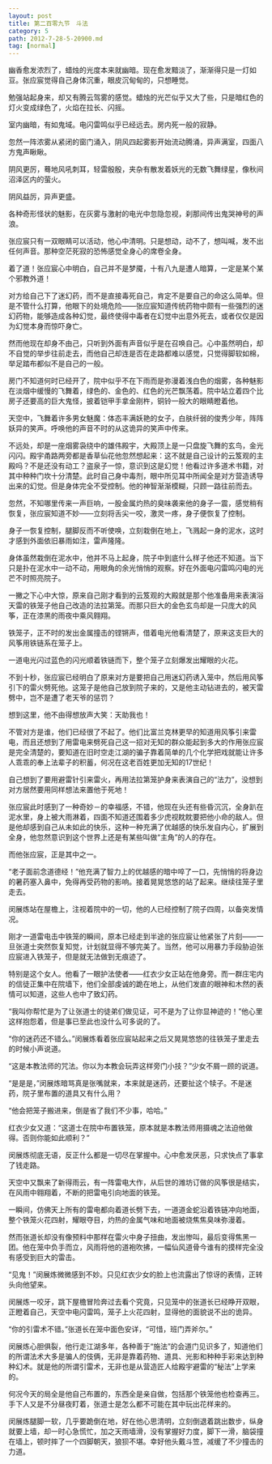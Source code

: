 ```yaml
---
layout: post
title: 第二百零九节　斗法
category: 5
path: 2012-7-28-5-20900.md
tag: [normal]
---
```


幽香愈发浓烈了，蜡烛的光度本来就幽暗。现在愈发黯淡了，渐渐得只是一灯如豆。张应宸觉得自己身体沉重，眼皮沉甸甸的，只想睡觉。

勉强站起身来，却又有腾云驾雾的感觉。蜡烛的光芒似乎又大了些，只是暗红色的灯火变成绿色了，火焰在拉长、闪摇。

室内幽暗，有如鬼域。电闪雷鸣似乎已经远去。房内死一般的寂静。

忽然一阵浓雾从紧闭的窗门涌入，阴风四起雾影开始流动腾涌，异声满室，四面八方鬼声瞅瞅。

阴风更厉，蓦地风吼刺耳，轻雷殷殷，夹杂有散发着妖光的无数飞舞绿星，像秋间沼泽区内的萤火。

阴风益厉，异声更盛。

各种奇形怪状的魅影，在灰雾与激射的电光中忽隐忽视，刹那间传出鬼哭神号的声浪。

张应宸只有一双眼睛可以活动，他心中清明。只是想动，动不了，想叫喊，发不出任何声音。那种空茫死寂的恐怖感觉全身心的席卷全身。

着了道！张应宸心中明白，自己并不是梦魇，十有八九是遭人暗算，一定是某个某个邪教外道！

对方给自己下了迷幻药，而不是直接毒死自己，肯定不是要自己的命这么简单。但是不管什么打算，他眼下的处境危险――张应宸知道传统药物中颇有一些强烈的迷幻药物，能够造成各种幻觉，最终使得中毒者在幻觉中出意外死去，或者仅仅是因为幻觉本身而惊吓身亡。

然而他现在却身不由己，只听到外面有声音似乎是在召唤自己。心中虽然明白，却不自觉的举步往前走去，而他自己却连是否在走路都难以感觉，只觉得脚软如棉，举足踏布都似不是自己的一般。

房门不知道何时已经开了，院中似乎不在下雨而是弥漫着浅白色的烟雾，各种魅影在淡烟中缓慢的飞舞着，绿色的、金色的、红色的光芒飘荡着。院中站立着四个比房子还要高的巨大鬼怪，披着铠甲手拿金刚杵，铜铃一般大的眼睛瞪着他。

天空中，飞舞着许多男女魅魔：体态丰满妖艳的女子，白肤纤弱的俊秀少年，阵阵妖异的笑声。呼唤他的声音不时的从这诡异的笑声中传来。

不远处，却是一座烟雾袅绕中的雄伟殿宇，大殿顶上是一只盘旋飞舞的玄鸟，金光闪闪。殿宇甬路两旁都是香草仙花他忽然想起来：这不就是自己设计的云笈观的主殿吗？不是还没有动工？盗泉子一惊，意识到这是幻觉！他看过许多道术书籍，对其中种种门坎十分清楚。此时自己身中毒剂，眼中所见耳中所闻全是对方营造诱导出来的幻觉。但是身体完全不受控制。他的神智渐渐模糊，只顾一路往前而去。

忽然，不知哪里传来一声巨响，一股金属灼热的臭味袭来他的身子一震，感觉稍有恢复，张应宸知道不妙――立刻将舌尖一咬，激灵一疼，身子便恢复了控制。

身子一恢复控制，腿脚反而不听使唤，立刻栽倒在地上，飞溅起一身的泥水，这时才感到外面依旧暴雨如注，雷声隆隆。

身体虽然栽倒在泥水中，他并不马上起身，院子中到底什么样子他还不知道。当下只是扑在泥水中一动不动，用眼角的余光悄悄的观察。好在外面电闪雷鸣闪电的光芒不时照亮院子。

一撇之下心中大惊，原来自己刚才看到的云笈观的大殿就是那个他准备用来表演浴天雷的铁笼子他自己改造的法拉第笼。而那只巨大的金色玄鸟却是一只庞大的风筝，正在漆黑的雨夜中乘风翱翔。

铁笼子，正不时的发出金属撞击的铿锵声，借着电光他看清楚了，原来这支巨大的风筝用铁链系在笼子上。

一道电光闪过蓝色的闪光顺着铁链而下，整个笼子立刻爆发出耀眼的火花。

不到十秒，张应宸已经明白了原来对方是要把自己用迷幻药诱入笼中，然后用风筝引下的雷火劈死他。这笼子是他自己放到院子来的，又是他主动钻进去的，被天雷劈中，岂不是遭了老天爷的惩罚？

想到这里，他不由得想放声大笑：天助我也！

不管对方是谁，他们已经很了不起了。他们比富兰克林更早的知道用风筝引来雷电，而且还想到了用雷电来劈死自己这一招对无知的群众能起到多大的作用张应宸是完全清楚的，要知道在旧时空走江湖的骗子靠着简单的几个化学把戏就能让许多人乖乖的奉上法辈子的积蓄，何况在这老百姓更加无知的17世纪！

自己想到了要用避雷针引来雷火，再用法拉第笼护身来表演自己的“法力”，没想到对方居然要用同样想法来置他于死地！

张应宸此时感到了一种奇妙－的幸福感，不错，他现在头还有些昏沉沉，全身趴在泥水里，身上被大雨淋着，四面不知道还围着多少虎视眈眈要把他小命的敌人。但是他却感到自己从未如此的快乐，这种一种充满了优越感的快乐发自内心，扩展到全身，他忽然意识到这个世界上还是有某些叫做“主角”的人的存在。

而他张应宸，正是其中之一。

“老子面前念道德经！”他充满了智力上的优越感的暗中啐了一口，先悄悄的将身边的暑药塞入鼻中，免得再受药物的影响。接着晃晃悠悠的站了起来。继续往笼子里走去。

闵展炼站在屋檐上，注视着院中的一切，他的人已经控制了院子四周，以备突发情况。

刚才一道雷电击中铁笼的瞬间，原本已经走到半途的张应宸让他紧张了片刻――一旦张道士突然恢复知觉，计划就显得不够完美了。当然，他可以用暴力手段胁迫张应宸进入铁笼子，但是就无法做到无痕迹了。

特别是这个女人。他看了一眼护法使者――红衣少女正站在他身旁。而一群庄宅内的信徒正集中在院墙下，他们全部虔诚的跪在地上，从他们发直的眼神和木然的表情可以知道，这些人也中了致幻药。

“我叫你帮忙是为了让张道士的徒弟们做见证，可不是为了让你显神迹的！”他心里这样抱怨着，但是事已至此也没什么可多说的了。

“你的迷药还不错么。”闵展炼看着张应宸站起来之后又晃晃悠悠的往铁笼子里走去的时候小声说道。

“这是本教法师的咒法。你以为本教会玩弄这样旁门小技？”少女不屑一顾的说道。

“是是是，”闵展炼暗骂真是张嘴就来，本来就是迷药，还要扯这个犊子。不是迷药，院子里布置的道具又有什么用？

“他会把笼子搬进来，倒是省了我们不少事，哈哈。”

红衣少女又道：“这道士在院中布置铁笼，原本就是本教法师用摄魂之法迫他做得。否则你能如此顺利？”

闵展炼彻底无语，反正什么都是一切尽在掌握中。心中愈发厌恶，只求快点了事拿了钱走路。

天空中又飘来了新得雨云，有一阵雷电大作，从后世的潍坊订做的风筝很是结实，在风雨中翱翔着，不断的把雷电引向地面的铁笼。

一瞬间，仿佛天上所有的雷电都向着道长劈下去，一道道金蛇沿着铁链冲向地面，整个铁笼火花四射，耀眼夺目，灼热的金属气味和地面被烧焦焦臭味弥漫着。

然而张道长却没有像预料中那样在雷火中身子扭曲，发出惨叫，最后变得焦黑一团。他在笼中负手而立，风雨将他的道袍吹拂，一幅仙风道骨今谁有的摸样完全没有感受到巨大的雷击。

“见鬼！”闵展炼微微感到不妙。只见红衣少女的脸上也流露出了惊讶的表情，正转头向他望来。

闵展炼一咬牙，跳下屋檐冒险奔过去看个究竟，只见笼中的张道长已经睁开双眼，正瞪着自己，天空中电闪雷鸣，笼子上火花四射，显得他的面貌说不出的诡异。

“你的引雷术不错。”张道长在笼中面色安详，“可惜，班门弄斧尔。”

闵展炼心胆俱裂，他行走江湖多年，各种善于“施法”的会道门见识多了，知道他们的所谓法术大多是骗人的伎俩，无非是靠着药物、道具、光影和种种手彩来达到种种幻术。就是他的所谓引雷术，无非也是从营造匠人给殿宇避雷的“秘法”上学来的。

何况今天的局全是他自己布置的，东西全是亲自做，包括那个铁笼他也检查再三。手下人又是不分昼夜盯着，张道士是怎么都不可能在其中玩出花样来的。

闵展炼腿脚一软，几乎要跪倒在地，好在他心思清明，立刻倒退着跳出数步，纵身就要上墙，却一时心急慌忙，加之天雨墙滑，没有掌握好力度，脚下一滑，脑袋撞在墙上，顿时摔了一个四脚朝天，狼狈不堪。幸好他头戴斗笠，减缓了不少撞击的力道。